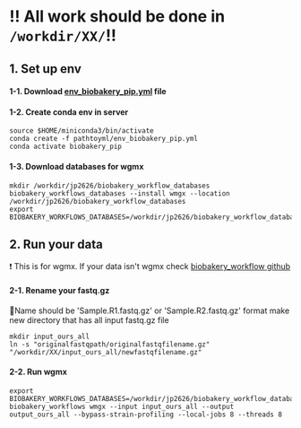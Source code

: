 # :bangbang: All work should be done in ```/workdir/XX/```:bangbang:
## 1. Set up env
#### 1-1. Download [env_biobakery_pip.yml](https://github.com/parkjooyoung99/Poole-server---Biobakery_workflow/blob/main/env_biobakery_pip.yml) file
#### 1-2. Create conda env in server
```
source $HOME/miniconda3/bin/activate
conda create -f pathtoyml/env_biobakery_pip.yml
conda activate biobakery_pip
```
#### 1-3. Download databases for wgmx ####
```
mkdir /workdir/jp2626/biobakery_workflow_databases
biobakery_workflows_databases --install wmgx --location  /workdir/jp2626/biobakery_workflow_databases
export BIOBAKERY_WORKFLOWS_DATABASES=/workdir/jp2626/biobakery_workflow_databases
```
## 2. Run your data
:heavy_exclamation_mark: This is for wgmx. If your data isn't wgmx check [biobakery_workflow github](https://github.com/biobakery/biobakery_workflows)

#### 2-1. Rename your fastq.gz ####
:small_red_triangle_down:Name should be 'Sample.R1.fastq.gz' or 'Sample.R2.fastq.gz' format
make new directory that has all input fastq.gz file
```
mkdir input_ours_all
ln -s "originalfastqpath/originalfastqfilename.gz" "/workdir/XX/input_ours_all/newfastqfilename.gz"
```
#### 2-2. Run wgmx ####
```
export BIOBAKERY_WORKFLOWS_DATABASES=/workdir/jp2626/biobakery_workflow_databases
biobakery_workflows wmgx --input input_ours_all --output output_ours_all --bypass-strain-profiling --local-jobs 8 --threads 8
```


